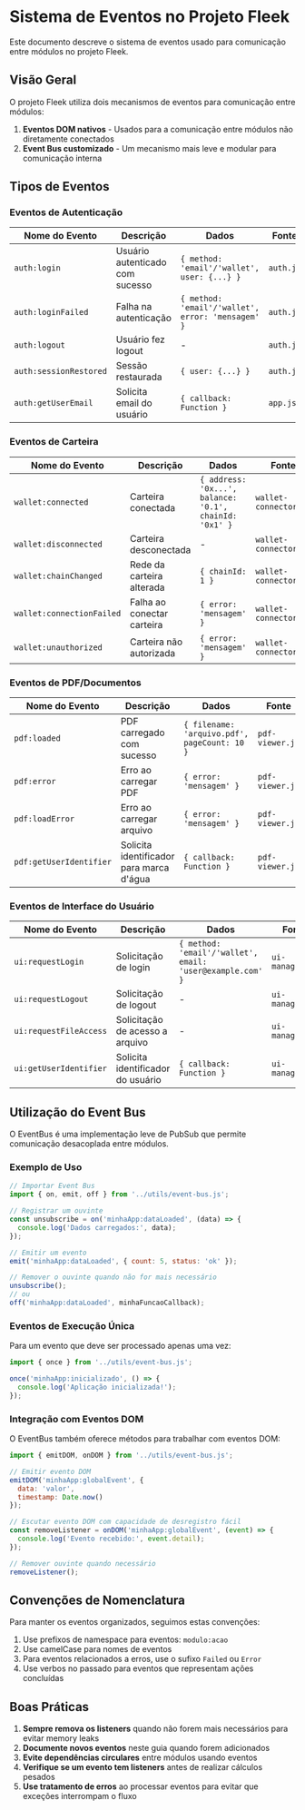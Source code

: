 # Sistema de Eventos no Projeto Fleek

Este documento descreve o sistema de eventos usado para comunicação entre módulos no projeto Fleek.

## Visão Geral

O projeto Fleek utiliza dois mecanismos de eventos para comunicação entre módulos:

1. **Eventos DOM nativos** - Usados para a comunicação entre módulos não diretamente conectados
2. **Event Bus customizado** - Um mecanismo mais leve e modular para comunicação interna

## Tipos de Eventos

### Eventos de Autenticação

| Nome do Evento | Descrição | Dados | Fonte |
|---------------|-----------|-------|-------|
| `auth:login` | Usuário autenticado com sucesso | `{ method: 'email'/'wallet', user: {...} }` | `auth.js` |
| `auth:loginFailed` | Falha na autenticação | `{ method: 'email'/'wallet', error: 'mensagem' }` | `auth.js` |
| `auth:logout` | Usuário fez logout | - | `auth.js` |
| `auth:sessionRestored` | Sessão restaurada | `{ user: {...} }` | `auth.js` |
| `auth:getUserEmail` | Solicita email do usuário | `{ callback: Function }` | `app.js` |

### Eventos de Carteira

| Nome do Evento | Descrição | Dados | Fonte |
|---------------|-----------|-------|-------|
| `wallet:connected` | Carteira conectada | `{ address: '0x...', balance: '0.1', chainId: '0x1' }` | `wallet-connector.js` |
| `wallet:disconnected` | Carteira desconectada | - | `wallet-connector.js` |
| `wallet:chainChanged` | Rede da carteira alterada | `{ chainId: 1 }` | `wallet-connector.js` |
| `wallet:connectionFailed` | Falha ao conectar carteira | `{ error: 'mensagem' }` | `wallet-connector.js` |
| `wallet:unauthorized` | Carteira não autorizada | `{ error: 'mensagem' }` | `wallet-connector.js` |

### Eventos de PDF/Documentos

| Nome do Evento | Descrição | Dados | Fonte |
|---------------|-----------|-------|-------|
| `pdf:loaded` | PDF carregado com sucesso | `{ filename: 'arquivo.pdf', pageCount: 10 }` | `pdf-viewer.js` |
| `pdf:error` | Erro ao carregar PDF | `{ error: 'mensagem' }` | `pdf-viewer.js` |
| `pdf:loadError` | Erro ao carregar arquivo | `{ error: 'mensagem' }` | `pdf-viewer.js` |
| `pdf:getUserIdentifier` | Solicita identificador para marca d'água | `{ callback: Function }` | `pdf-viewer.js` |

### Eventos de Interface do Usuário

| Nome do Evento | Descrição | Dados | Fonte |
|---------------|-----------|-------|-------|
| `ui:requestLogin` | Solicitação de login | `{ method: 'email'/'wallet', email: 'user@example.com' }` | `ui-manager.js` |
| `ui:requestLogout` | Solicitação de logout | - | `ui-manager.js` |
| `ui:requestFileAccess` | Solicitação de acesso a arquivo | - | `ui-manager.js` |
| `ui:getUserIdentifier` | Solicita identificador do usuário | `{ callback: Function }` | `ui-manager.js` |

## Utilização do Event Bus

O EventBus é uma implementação leve de PubSub que permite comunicação desacoplada entre módulos.

### Exemplo de Uso

```javascript
// Importar Event Bus
import { on, emit, off } from '../utils/event-bus.js';

// Registrar um ouvinte
const unsubscribe = on('minhaApp:dataLoaded', (data) => {
  console.log('Dados carregados:', data);
});

// Emitir um evento
emit('minhaApp:dataLoaded', { count: 5, status: 'ok' });

// Remover o ouvinte quando não for mais necessário
unsubscribe();
// ou
off('minhaApp:dataLoaded', minhaFuncaoCallback);
```

### Eventos de Execução Única

Para um evento que deve ser processado apenas uma vez:

```javascript
import { once } from '../utils/event-bus.js';

once('minhaApp:inicializado', () => {
  console.log('Aplicação inicializada!');
});
```

### Integração com Eventos DOM

O EventBus também oferece métodos para trabalhar com eventos DOM:

```javascript
import { emitDOM, onDOM } from '../utils/event-bus.js';

// Emitir evento DOM
emitDOM('minhaApp:globalEvent', { 
  data: 'valor', 
  timestamp: Date.now() 
});

// Escutar evento DOM com capacidade de desregistro fácil
const removeListener = onDOM('minhaApp:globalEvent', (event) => {
  console.log('Evento recebido:', event.detail);
});

// Remover ouvinte quando necessário
removeListener();
```

## Convenções de Nomenclatura

Para manter os eventos organizados, seguimos estas convenções:

1. Use prefixos de namespace para eventos: `modulo:acao`
2. Use camelCase para nomes de eventos
3. Para eventos relacionados a erros, use o sufixo `Failed` ou `Error`
4. Use verbos no passado para eventos que representam ações concluídas

## Boas Práticas

1. **Sempre remova os listeners** quando não forem mais necessários para evitar memory leaks
2. **Documente novos eventos** neste guia quando forem adicionados
3. **Evite dependências circulares** entre módulos usando eventos
4. **Verifique se um evento tem listeners** antes de realizar cálculos pesados
5. **Use tratamento de erros** ao processar eventos para evitar que exceções interrompam o fluxo
